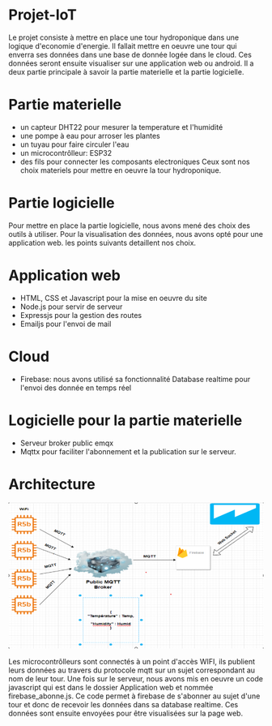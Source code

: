 # Projet-IoT

Le projet consiste à mettre en place une tour hydroponique dans une logique d'economie d'energie. Il fallait mettre en oeuvre une tour qui enverra ses données dans une base de donnée logée dans le cloud.
Ces données seront ensuite visualiser sur une application web ou android.
Il a deux partie principale à savoir la partie materielle et la partie logicielle.

# Partie materielle
  - un capteur DHT22 pour mesurer la temperature et l'humidité
  - une pompe à eau pour arroser les plantes
  - un tuyau pour faire circuler l'eau
  - un microcontrôlleur: ESP32
  - des fils pour connecter les composants electroniques
Ceux sont nos choix materiels pour mettre en oeuvre la tour hydroponique.

# Partie logicielle

Pour mettre en place la partie logicielle, nous avons mené des choix des outils à utiliser.
Pour la visualisation des données, nous avons opté pour une application web. les points suivants detaillent nos choix.

   # Application web

   - HTML, CSS et Javascript pour la mise en oeuvre du site
   - Node.js pour servir de serveur
   - Expressjs pour la gestion des routes
   - Emailjs pour l'envoi de mail

   # Cloud

   - Firebase: nous avons utilisé sa fonctionnalité Database realtime pour l'envoi des donnée en temps réel

   # Logicielle pour la partie materielle

   - Serveur broker public emqx
   - Mqttx pour faciliter l'abonnement et la publication sur le serveur.

# Architecture
![Alt text](Architecture/architecture.png)

Les microcontrôlleurs sont connectés à un point d'accès WIFI, ils publient leurs données au travers du protocole mqtt sur un sujet correspondant au nom de leur tour.
Une fois sur le serveur, nous avons mis en oeuvre un code javascript qui est dans le dossier Application web et nommée firebase_abonne.js. Ce code permet à firebase de s'abonner au sujet d'une tour et donc de recevoir les données dans 
sa database realtime. Ces données sont ensuite envoyées pour être visualisées sur la page web.



